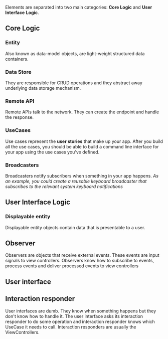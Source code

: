 Elements are separated into two main categories: **Core Logic** and **User Interface** **Logic**.
## Core Logic
### Entity
Also known as data-model objects, are light-weight structured data containers.
### Data Store
They are responsible for CRUD operations and they abstract away underlying data storage mechanism.
### Remote API
Remote APIs talk to the network. They can create the endpoint and handle the response.
### UseCases
Use cases represent the **user stories** that make up your app.
After you build all the use cases, you should be able to build a command line interface for your app using the use cases you’ve defined.

### Broadcasters
Broadcasters notify subscribers when something in your app happens.
*As an example, you could create a reusable keyboard broadcaster that subscribes to the relevant system keyboard notifications*

## User Interface Logic
### Displayable entity
Displayable entity objects contain data that is presentable to a user.

## Observer
Observers are objects that receive external events. These events are input signals to view controllers. Observers know how to subscribe to events, process events and deliver processed events to view controllers
## User interface
## Interaction responder
User interfaces are dumb. They know when something happens but they don't know how to handle it. The user interface asks its interaction responder to do some operation and interaction responder knows which UseCase it needs to call.
Interaction responders are usually the ViewControllers.